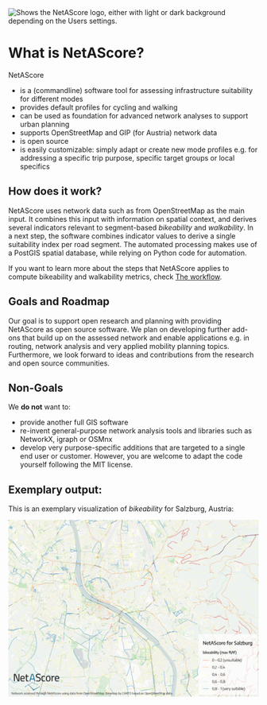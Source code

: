 <picture>
  <source media="(prefers-color-scheme: dark)" srcset="https://github.com/plus-mobilitylab/netascore/assets/82904077/762dc210-1ca5-4ead-8aeb-522e974a93fe">
  <source media="(prefers-color-scheme: light)" srcset="https://github.com/plus-mobilitylab/netascore/assets/82904077/240d09f8-a728-41ec-b0e7-8bba8fac4d38">
  <img alt="Shows the NetAScore logo, either with light or dark background depending on the Users settings." src="https://github.com/plus-mobilitylab/netascore/assets/82904077/240d09f8-a728-41ec-b0e7-8bba8fac4d38">
</picture>

<br/>

# What is NetAScore?

NetAScore

- is a (commandline) software tool for assessing infrastructure suitability for different modes
- provides default profiles for cycling and walking
- can be used as foundation for advanced network analyses to support urban planning
- supports OpenStreetMap and GIP (for Austria) network data
- is open source
- is easily customizable: simply adapt or create new mode profiles e.g. for addressing a specific trip purpose, specific target groups or local specifics

## How does it work?

NetAScore uses network data such as from OpenStreetMap as the main input. It combines this input with information on spatial context, and derives several indicators relevant to segment-based *bikeability* and *walkability*. In a next step, the software combines indicator values to derive a single suitability index per road segment. The automated processing makes use of a PostGIS spatial database, while relying on Python code for automation. 

If you want to learn more about the steps that NetAScore applies to compute bikeability and walkability metrics, check [The workflow](The-workflow).

## Goals and Roadmap

Our goal is to support open research and planning with providing NetAScore as open source software. We plan on developing further add-ons that build up on the assessed network and enable applications e.g. in routing, network analysis and very applied mobility planning topics. Furthermore, we look forward to ideas and contributions from the research and open source communities.

## Non-Goals

We **do not** want to:

- provide another full GIS software
- re-invent general-purpose network analysis tools and libraries such as NetworkX, igraph or OSMnx
- develop very purpose-specific additions that are targeted to a single end user or customer. However, you are welcome to adapt the code yourself following the MIT license.

## Exemplary output:

This is an exemplary visualization of *bikeability* for Salzburg, Austria:

![Bikeability result for Salzburg, Austria](resources/img/NetAScore_Example.png)



